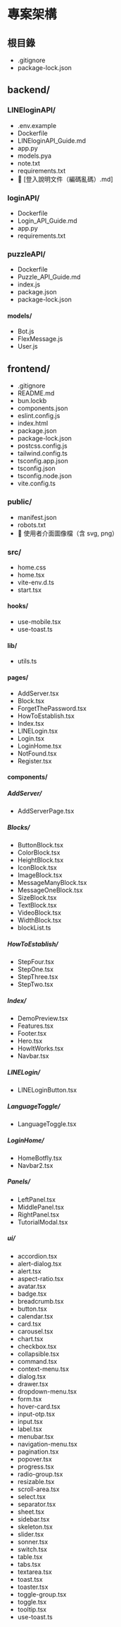 # 專案架構

## 根目錄
- .gitignore
- package-lock.json

## backend/
### LINEloginAPI/
- .env.example
- Dockerfile
- LINEloginAPI_Guide.md
- app.py
- models.pya
- note.txt
- requirements.txt
- 📄 [登入說明文件（編碼亂碼）.md]

### loginAPI/
- Dockerfile
- Login_API_Guide.md
- app.py
- requirements.txt

### puzzleAPI/
- Dockerfile
- Puzzle_API_Guide.md
- index.js
- package.json
- package-lock.json
#### models/
  - Bot.js
  - FlexMessage.js
  - User.js

## frontend/
- .gitignore
- README.md
- bun.lockb
- components.json
- eslint.config.js
- index.html
- package.json
- package-lock.json
- postcss.config.js
- tailwind.config.ts
- tsconfig.app.json
- tsconfig.json
- tsconfig.node.json
- vite.config.ts

### public/
- manifest.json
- robots.txt
- 📁 使用者介面圖像檔（含 svg, png）

### src/
- home.css
- home.tsx
- vite-env.d.ts
- start.tsx
#### hooks/
  - use-mobile.tsx
  - use-toast.ts
#### lib/
  - utils.ts
#### pages/
  - AddServer.tsx
  - Block.tsx
  - ForgetThePassword.tsx
  - HowToEstablish.tsx
  - Index.tsx
  - LINELogin.tsx
  - Login.tsx
  - LoginHome.tsx
  - NotFound.tsx
  - Register.tsx
#### components/
##### AddServer/
  - AddServerPage.tsx
##### Blocks/
  - ButtonBlock.tsx
  - ColorBlock.tsx
  - HeightBlock.tsx
  - IconBlock.tsx
  - ImageBlock.tsx
  - MessageManyBlock.tsx
  - MessageOneBlock.tsx
  - SizeBlock.tsx
  - TextBlock.tsx
  - VideoBlock.tsx
  - WidthBlock.tsx
  - blockList.ts
##### HowToEstablish/
  - StepFour.tsx
  - StepOne.tsx
  - StepThree.tsx
  - StepTwo.tsx
##### Index/
  - DemoPreview.tsx
  - Features.tsx
  - Footer.tsx
  - Hero.tsx
  - HowItWorks.tsx
  - Navbar.tsx
##### LINELogin/
  - LINELoginButton.tsx
##### LanguageToggle/
  - LanguageToggle.tsx
##### LoginHome/
  - HomeBotfly.tsx
  - Navbar2.tsx
##### Panels/
  - LeftPanel.tsx
  - MiddlePanel.tsx
  - RightPanel.tsx
  - TutorialModal.tsx
##### ui/
  - accordion.tsx
  - alert-dialog.tsx
  - alert.tsx
  - aspect-ratio.tsx
  - avatar.tsx
  - badge.tsx
  - breadcrumb.tsx
  - button.tsx
  - calendar.tsx
  - card.tsx
  - carousel.tsx
  - chart.tsx
  - checkbox.tsx
  - collapsible.tsx
  - command.tsx
  - context-menu.tsx
  - dialog.tsx
  - drawer.tsx
  - dropdown-menu.tsx
  - form.tsx
  - hover-card.tsx
  - input-otp.tsx
  - input.tsx
  - label.tsx
  - menubar.tsx
  - navigation-menu.tsx
  - pagination.tsx
  - popover.tsx
  - progress.tsx
  - radio-group.tsx
  - resizable.tsx
  - scroll-area.tsx
  - select.tsx
  - separator.tsx
  - sheet.tsx
  - sidebar.tsx
  - skeleton.tsx
  - slider.tsx
  - sonner.tsx
  - switch.tsx
  - table.tsx
  - tabs.tsx
  - textarea.tsx
  - toast.tsx
  - toaster.tsx
  - toggle-group.tsx
  - toggle.tsx
  - tooltip.tsx
  - use-toast.ts
